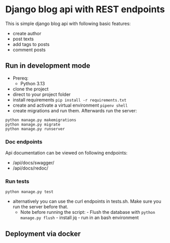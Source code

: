 # Django blog api with REST endpoints

This is simple django blog api with following basic features:
- create author
- post texts
- add tags to posts
- comment posts

## Run in development mode
- Prereq:
    - Python 3.13
- clone the project
- direct to your project folder
- install requirements
`pip install -r requirements.txt`
- create and activate a virtual environment
`pipenv shell`
- create migrations and run them. Afterwards run the server:
```
python manage.py makemigrations
python manage.py migrate
python manage.py runserver
```

### Doc endpoints
Api documentation can be viewed on following endpoints:
- /api/docs/swagger/
- /api/docs/redoc/

### Run tests
`python manage.py test`
- alternatively you can use the curl endpoints in tests.sh. Make sure you run the server before that.
    - Note before running the script:
          - Flush the database with `python manage.py flush`
          - install jq
          - run in an bash environment 
  



## Deployment via docker


